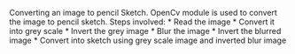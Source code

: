 Converting an image to pencil Sketch.
OpenCv module is used to convert the image to pencil sketch.
Steps involved:
              * Read the image
              * Convert it into grey scale
              * Invert the grey image
              * Blur the image
              * Invert the blurred image
              * Convert into sketch using grey scale image and inverted blur image

